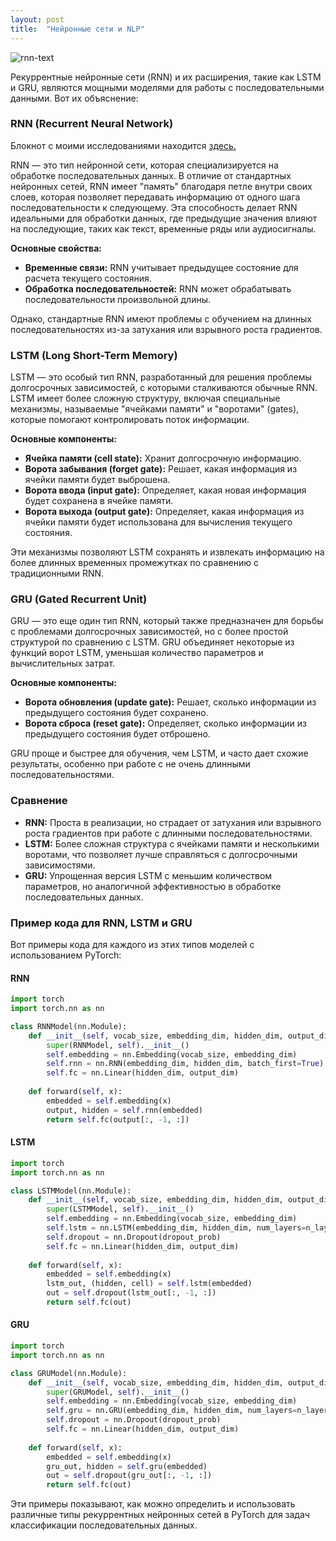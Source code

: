 ```yaml
---
layout: post
title:  "Нейронные сети и NLP"
---
```



![rnn-text](https://github.com/user-attachments/assets/f3409624-e5e2-44e3-bf4c-7c27cbf51a4f)

Рекуррентные нейронные сети (RNN) и их расширения, такие как LSTM и GRU, являются мощными моделями для работы с последовательными данными. Вот их объяснение:

### RNN (Recurrent Neural Network) 

Блокнот с моими исследованиями находится [здесь.](https://github.com/UzunDemir/Neural_networks_and_NLP/blob/main/Neural_networks_and_NLP_practic.ipynb)

RNN — это тип нейронной сети, которая специализируется на обработке последовательных данных. В отличие от стандартных нейронных сетей, RNN имеет "память" благодаря петле внутри своих слоев, которая позволяет передавать информацию от одного шага последовательности к следующему. Эта способность делает RNN идеальными для обработки данных, где предыдущие значения влияют на последующие, таких как текст, временные ряды или аудиосигналы.

**Основные свойства:**
- **Временные связи:** RNN учитывает предыдущее состояние для расчета текущего состояния.
- **Обработка последовательностей:** RNN может обрабатывать последовательности произвольной длины.

Однако, стандартные RNN имеют проблемы с обучением на длинных последовательностях из-за затухания или взрывного роста градиентов.

### LSTM (Long Short-Term Memory)

LSTM — это особый тип RNN, разработанный для решения проблемы долгосрочных зависимостей, с которыми сталкиваются обычные RNN. LSTM имеет более сложную структуру, включая специальные механизмы, называемые "ячейками памяти" и "воротами" (gates), которые помогают контролировать поток информации.

**Основные компоненты:**
- **Ячейка памяти (cell state):** Хранит долгосрочную информацию.
- **Ворота забывания (forget gate):** Решает, какая информация из ячейки памяти будет выброшена.
- **Ворота ввода (input gate):** Определяет, какая новая информация будет сохранена в ячейке памяти.
- **Ворота выхода (output gate):** Определяет, какая информация из ячейки памяти будет использована для вычисления текущего состояния.

Эти механизмы позволяют LSTM сохранять и извлекать информацию на более длинных временных промежутках по сравнению с традиционными RNN.

### GRU (Gated Recurrent Unit)

GRU — это еще один тип RNN, который также предназначен для борьбы с проблемами долгосрочных зависимостей, но с более простой структурой по сравнению с LSTM. GRU объединяет некоторые из функций ворот LSTM, уменьшая количество параметров и вычислительных затрат.

**Основные компоненты:**
- **Ворота обновления (update gate):** Решает, сколько информации из предыдущего состояния будет сохранено.
- **Ворота сброса (reset gate):** Определяет, сколько информации из предыдущего состояния будет отброшено.

GRU проще и быстрее для обучения, чем LSTM, и часто дает схожие результаты, особенно при работе с не очень длинными последовательностями.

### Сравнение

- **RNN:** Проста в реализации, но страдает от затухания или взрывного роста градиентов при работе с длинными последовательностями.
- **LSTM:** Более сложная структура с ячейками памяти и несколькими воротами, что позволяет лучше справляться с долгосрочными зависимостями.
- **GRU:** Упрощенная версия LSTM с меньшим количеством параметров, но аналогичной эффективностью в обработке последовательных данных.

### Пример кода для RNN, LSTM и GRU

Вот примеры кода для каждого из этих типов моделей с использованием PyTorch:

#### RNN
```python
import torch
import torch.nn as nn

class RNNModel(nn.Module):
    def __init__(self, vocab_size, embedding_dim, hidden_dim, output_dim):
        super(RNNModel, self).__init__()
        self.embedding = nn.Embedding(vocab_size, embedding_dim)
        self.rnn = nn.RNN(embedding_dim, hidden_dim, batch_first=True)
        self.fc = nn.Linear(hidden_dim, output_dim)
    
    def forward(self, x):
        embedded = self.embedding(x)
        output, hidden = self.rnn(embedded)
        return self.fc(output[:, -1, :])
```

#### LSTM
```python
import torch
import torch.nn as nn

class LSTMModel(nn.Module):
    def __init__(self, vocab_size, embedding_dim, hidden_dim, output_dim, n_layers, dropout_prob):
        super(LSTMModel, self).__init__()
        self.embedding = nn.Embedding(vocab_size, embedding_dim)
        self.lstm = nn.LSTM(embedding_dim, hidden_dim, num_layers=n_layers, batch_first=True, dropout=dropout_prob)
        self.dropout = nn.Dropout(dropout_prob)
        self.fc = nn.Linear(hidden_dim, output_dim)
    
    def forward(self, x):
        embedded = self.embedding(x)
        lstm_out, (hidden, cell) = self.lstm(embedded)
        out = self.dropout(lstm_out[:, -1, :])
        return self.fc(out)
```

#### GRU
```python
import torch
import torch.nn as nn

class GRUModel(nn.Module):
    def __init__(self, vocab_size, embedding_dim, hidden_dim, output_dim, n_layers, dropout_prob):
        super(GRUModel, self).__init__()
        self.embedding = nn.Embedding(vocab_size, embedding_dim)
        self.gru = nn.GRU(embedding_dim, hidden_dim, num_layers=n_layers, batch_first=True, dropout=dropout_prob)
        self.dropout = nn.Dropout(dropout_prob)
        self.fc = nn.Linear(hidden_dim, output_dim)
    
    def forward(self, x):
        embedded = self.embedding(x)
        gru_out, hidden = self.gru(embedded)
        out = self.dropout(gru_out[:, -1, :])
        return self.fc(out)
```

Эти примеры показывают, как можно определить и использовать различные типы рекуррентных нейронных сетей в PyTorch для задач классификации последовательных данных.

